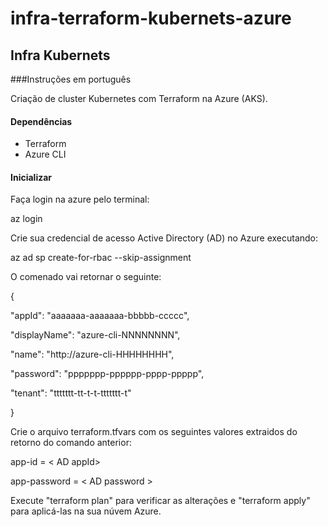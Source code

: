 # infra-terraform-kubernets-azure
## Infra Kubernets

###Instruções em português

Criação de cluster Kubernetes com Terraform na Azure (AKS).

#### Dependências 
* Terraform
* Azure CLI

#### Inicializar

Faça login na azure pelo terminal:

az login

Crie sua credencial de acesso Active Directory (AD) no Azure executando:

az ad sp create-for-rbac --skip-assignment

O comenado vai retornar o seguinte:

{

  "appId": "aaaaaaa-aaaaaaa-bbbbb-ccccc",

  "displayName": "azure-cli-NNNNNNNN",

  "name": "http://azure-cli-HHHHHHHH",

  "password": "ppppppp-pppppp-pppp-ppppp",

  "tenant": "ttttttt-tt-t-t-ttttttt-t"

}

Crie o arquivo terraform.tfvars com os seguintes valores extraidos do retorno do comando anterior:

app-id    = < AD appId>

app-password = < AD password >

Execute "terraform plan" para verificar as alterações e "terraform apply" para aplicá-las na sua núvem Azure.